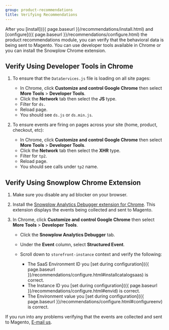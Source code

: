 ```yaml
---
group: product-recommendations
title: Verifying Recommendations
---
```


After you [install]({{ page.baseurl }}/recommendations/install.html) and [configure]({{ page.baseurl }}/recommendations/configure.html) the product recommendations module, you can verify that the behavioral data is being sent to Magento. You can use developer tools available in Chrome or you can install the Snowplow Chrome extension.

## Verify Using Developer Tools in Chrome

1. To ensure that the `DataServices.js` file is loading on all site pages:

    -  In Chrome, click **Customize and control Google Chrome** then select **More Tools** > **Developer Tools**.
    -  Click the **Network** tab then select the **JS** type.
    -  Filter for `ds.`
    -  Reload page.
    -  You should see `ds.js` or `ds.min.js`.

1. To ensure events are firing on pages across your site (home, product, checkout, etc):

    -  In Chrome, click **Customize and control Google Chrome** then select **More Tools** > **Developer Tools**.
    -  Click the **Network** tab then select the **XHR** type.
    -  Filter for `tp2`.
    -  Reload page.
    -  You should see calls under `tp2` name.

## Verify Using Snowplow Chrome Extension

1. Make sure you disable any ad blocker on your browser.

1. Install the [Snowplow Analytics Debugger extension for Chrome](https://chrome.google.com/webstore/detail/snowplow-analytics-debugg/jbnlcgeengmijcghameodeaenefieedm). This extension displays the events being collected and sent to Magento.

1. In Chrome, click **Customize and control Google Chrome** then select **More Tools** > **Developer Tools**.

    -  Click the **Snowplow Analytics Debugger** tab.
    -  Under the **Event** column, select **Structured Event**.
    -  Scroll down to `storefront-instance` context and verify the following:

        -  The SaaS Environment ID you [set during configuration]({{ page.baseurl }}/recommendations/configure.html#installcatalogsaas) is correct.
        -  The Instance ID you [set during configuration]({{ page.baseurl }}/recommendations/configure.html#envid) is correct.
        -  The Environment value you [set during configuration]({{ page.baseurl }}/recommendations/configure.html#configureenv) is correct.

If you run into any problems verifying that the events are collected and sent to Magento, <a href="mailto:magento-product-recs-feedback@adobe.com">E-mail us</a>.
